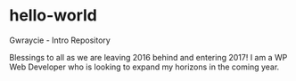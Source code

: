# hello-world
Gwraycie - Intro Repository

Blessings to all as we are leaving 2016 behind and entering 2017!
I am a WP Web Developer who is looking to expand my horizons in the coming year.
